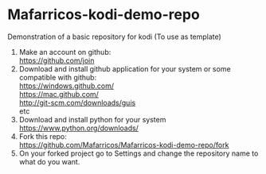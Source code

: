 Mafarricos-kodi-demo-repo
=========================

Demonstration of a basic repository for kodi (To use as template)

1. Make an account on github:<br>
    https://github.com/join
2. Download and install github application for your system or some compatible with github:<br>
    https://windows.github.com/<br>
    https://mac.github.com/<br>
    http://git-scm.com/downloads/guis<br>
    etc
3. Download and install python for your system<br>
    https://www.python.org/downloads/<br>
4. Fork this repo:<br>
    https://github.com/Mafarricos/Mafarricos-kodi-demo-repo/fork
5. On your forked project go to Settings and change the repository name to what do you want.
